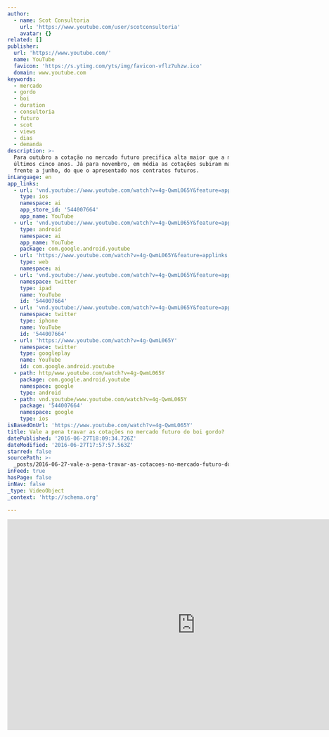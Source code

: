 ```yaml
---
author:
  - name: Scot Consultoria
    url: 'https://www.youtube.com/user/scotconsultoria'
    avatar: {}
related: []
publisher:
  url: 'https://www.youtube.com/'
  name: YouTube
  favicon: 'https://s.ytimg.com/yts/img/favicon-vflz7uhzw.ico'
  domain: www.youtube.com
keywords:
  - mercado
  - gordo
  - boi
  - duration
  - consultoria
  - futuro
  - scot
  - views
  - dias
  - demanda
description: >-
  Para outubro a cotação no mercado futuro precifica alta maior que a média dos
  últimos cinco anos. Já para novembro, em média as cotações subiram mais,
  frente a junho, do que o apresentado nos contratos futuros.
inLanguage: en
app_links:
  - url: 'vnd.youtube://www.youtube.com/watch?v=4g-QwmL065Y&feature=applinks'
    type: ios
    namespace: ai
    app_store_id: '544007664'
    app_name: YouTube
  - url: 'vnd.youtube://www.youtube.com/watch?v=4g-QwmL065Y&feature=applinks'
    type: android
    namespace: ai
    app_name: YouTube
    package: com.google.android.youtube
  - url: 'https://www.youtube.com/watch?v=4g-QwmL065Y&feature=applinks'
    type: web
    namespace: ai
  - url: 'vnd.youtube://www.youtube.com/watch?v=4g-QwmL065Y&feature=applinks'
    namespace: twitter
    type: ipad
    name: YouTube
    id: '544007664'
  - url: 'vnd.youtube://www.youtube.com/watch?v=4g-QwmL065Y&feature=applinks'
    namespace: twitter
    type: iphone
    name: YouTube
    id: '544007664'
  - url: 'https://www.youtube.com/watch?v=4g-QwmL065Y'
    namespace: twitter
    type: googleplay
    name: YouTube
    id: com.google.android.youtube
  - path: http/www.youtube.com/watch?v=4g-QwmL065Y
    package: com.google.android.youtube
    namespace: google
    type: android
  - path: vnd.youtube/www.youtube.com/watch?v=4g-QwmL065Y
    package: '544007664'
    namespace: google
    type: ios
isBasedOnUrl: 'https://www.youtube.com/watch?v=4g-QwmL065Y'
title: Vale a pena travar as cotações no mercado futuro do boi gordo?
datePublished: '2016-06-27T18:09:34.726Z'
dateModified: '2016-06-27T17:57:57.563Z'
starred: false
sourcePath: >-
  _posts/2016-06-27-vale-a-pena-travar-as-cotacoes-no-mercado-futuro-do-boi-gord.md
inFeed: true
hasPage: false
inNav: false
_type: VideoObject
_context: 'http://schema.org'

---
```

<iframe src="https://cdn.embedly.com/widgets/media.html?src=https%3A%2F%2Fwww.youtube.com%2Fembed%2F4g-QwmL065Y%3Ffeature%3Doembed&amp;url=http%3A%2F%2Fwww.youtube.com%2Fwatch%3Fv%3D4g-QwmL065Y&amp;image=https%3A%2F%2Fi.ytimg.com%2Fvi%2F4g-QwmL065Y%2Fhqdefault.jpg&amp;key=b7d04c9b404c499eba89ee7072e1c4f7&amp;type=text%2Fhtml&amp;schema=youtube" width="854" height="480" scrolling="no" frameborder="0" allowfullscreen="" style=""></iframe>